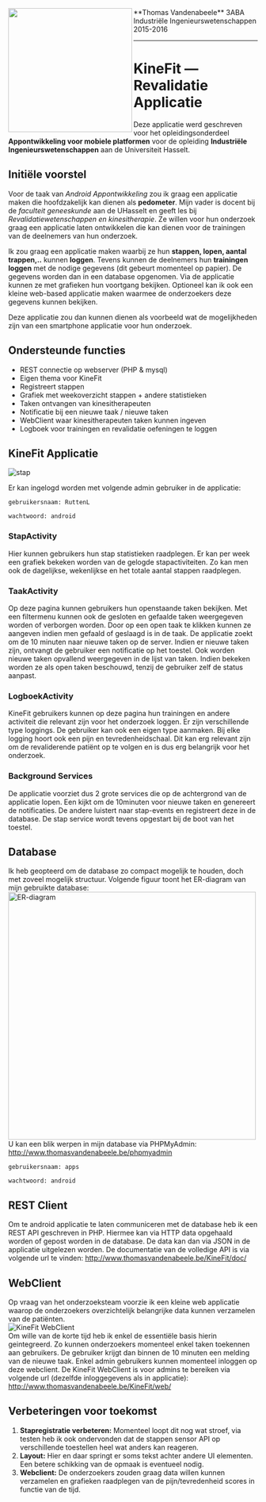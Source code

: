 

<img align="left" width="250px" src="http://thomasvandenabeele.be/KineFit/logoFIIW.png">
**Thomas Vandenabeele**
3ABA Industriële Ingenieurswetenschappen<br/>
2015-2016

----

# KineFit &mdash; Revalidatie Applicatie

Deze applicatie werd geschreven voor het opleidingsonderdeel **Appontwikkeling voor mobiele platformen** voor de opleiding **Industriële Ingenieurswetenschappen** aan de Universiteit Hasselt.
 
## Initiële voorstel

Voor de taak van *Android Appontwikkeling* zou ik graag een applicatie maken die hoofdzakelijk kan dienen als **pedometer**.
Mijn vader is docent bij de *faculteit geneeskunde* aan de UHasselt en geeft les bij *Revalidatiewetenschappen en kinesitherapie*.
Ze willen voor hun onderzoek graag een applicatie laten ontwikkelen die kan dienen voor de trainingen van de deelnemers van hun onderzoek.

Ik zou graag een applicatie maken waarbij ze hun **stappen, lopen, aantal trappen,..** kunnen **loggen**.
Tevens kunnen de deelnemers hun **trainingen loggen** met de nodige gegevens (dit gebeurt momenteel op papier).
De gegevens worden dan in een database opgenomen. Via de applicatie kunnen ze met grafieken hun voortgang bekijken.
Optioneel kan ik ook een kleine web-based applicatie maken waarmee de onderzoekers deze gegevens kunnen bekijken.

Deze applicatie zou dan kunnen dienen als voorbeeld wat de mogelijkheden zijn van een smartphone applicatie voor hun onderzoek.

## Ondersteunde functies
* REST connectie op webserver (PHP & mysql)
* Eigen thema voor KineFit
* Registreert stappen
* Grafiek met weekoverzicht stappen + andere statistieken
* Taken ontvangen van kinesitherapeuten
* Notificatie bij een nieuwe taak / nieuwe taken
* WebClient waar kinesitherapeuten taken kunnen ingeven
* Logboek voor trainingen en revalidatie oefeningen te loggen

## KineFit Applicatie

<img src="http://thomasvandenabeele.be/KineFit/app.png" alt="stap">

Er kan ingelogd worden met volgende admin gebruiker in de applicatie:
```
gebruikersnaam: RuttenL
```

```
wachtwoord: android
```

### StapActivity

Hier kunnen gebruikers hun stap statistieken raadplegen. Er kan per week een grafiek bekeken worden van de gelogde stapactiviteiten. Zo kan men ook de dagelijkse, wekenlijkse en het totale aantal stappen raadplegen.

### TaakActivity

Op deze pagina kunnen gebruikers hun openstaande taken bekijken. Met een filtermenu kunnen ook de gesloten en gefaalde taken weergegeven worden of verborgen worden. Door op een open taak te klikken kunnen ze aangeven indien men gefaald of geslaagd is in de taak. De applicatie zoekt om de 10 minuten naar nieuwe taken op de server. Indien er nieuwe taken zijn, ontvangt de gebruiker een notificatie op het toestel. Ook worden nieuwe taken opvallend weergegeven in de lijst van taken. Indien bekeken worden ze als open taken beschouwd, tenzij de gebruiker zelf de status aanpast.

### LogboekActivity

KineFit gebruikers kunnen op deze pagina hun trainingen en andere activiteit die relevant zijn voor het onderzoek loggen. Er zijn verschillende type loggings. De gebruiker kan ook een eigen type aanmaken. Bij elke logging hoort ook een pijn en tevredenheidschaal. Dit kan erg relevant zijn om de revaliderende patiënt op te volgen en is dus erg belangrijk voor het onderzoek.

### Background Services

De applicatie voorziet dus 2 grote services die op de achtergrond van de applicatie lopen. Een kijkt om de 10minuten voor nieuwe taken en genereert de notificaties. De andere luistert naar stap-events en registreert deze in de database. De stap service wordt tevens opgestart bij de boot van het toestel.

## Database

Ik heb geopteerd om de database zo compact mogelijk te houden, doch met zoveel mogelijk structuur. Volgende figuur toont het ER-diagram van mijn gebruikte database:
<br/><img src="http://thomasvandenabeele.be/KineFit/ER.png" alt="ER-diagram" width="500px"><br/>
U kan een blik werpen in mijn database via PHPMyAdmin: http://www.thomasvandenabeele.be/phpmyadmin
```
gebruikersnaam: apps
```

```
wachtwoord: android
```

## REST Client

Om te android applicatie te laten communiceren met de database heb ik een REST API geschreven in PHP. Hiermee kan via HTTP data opgehaald worden of gepost worden in de database. De data kan dan via JSON in de applicatie uitgelezen worden.
De documentatie van de volledige API is via volgende url te vinden: http://www.thomasvandenabeele.be/KineFit/doc/


## WebClient

Op vraag van het onderzoeksteam voorzie ik een kleine web applicatie waarop de onderzoekers overzichtelijk belangrijke data kunnen verzamelen van de patiënten. 
<br/><img src="http://thomasvandenabeele.be/KineFit/webclient.png" alt="KineFit WebClient"><br/>
Om wille van de korte tijd heb ik enkel de essentiële basis hierin geintegreerd. Zo kunnen onderzoekers momenteel enkel taken toekennen aan gebruikers. De gebruiker krijgt dan binnen de 10 minuten een melding van de nieuwe taak. Enkel admin gebruikers kunnen momenteel inloggen op deze webclient.
De KineFit WebClient is voor admins te bereiken via volgende url (dezelfde inloggegevens als in applicatie): http://www.thomasvandenabeele.be/KineFit/web/

## Verbeteringen voor toekomst

1. **Stapregistratie verbeteren:** Momenteel loopt dit nog wat stroef, via testen heb ik ook ondervonden dat de stappen sensor API op verschillende toestellen heel wat anders kan reageren.
2. **Layout:** Hier en daar springt er soms tekst achter andere UI elementen. Een betere schikking van de opmaak is eventueel nodig.
3. **Webclient:** De onderzoekers zouden graag data willen kunnen verzamelen en grafieken raadplegen van de pijn/tevredenheid scores in functie van de tijd.

